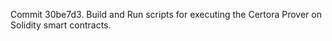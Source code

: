 Commit 30be7d3.                    Build and Run scripts for executing the Certora Prover on Solidity smart contracts.